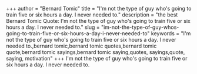 +++
author = "Bernard Tomic"
title = "I'm not the type of guy who's going to train five or six hours a day. I never needed to."
description = "the best Bernard Tomic Quote: I'm not the type of guy who's going to train five or six hours a day. I never needed to."
slug = "im-not-the-type-of-guy-whos-going-to-train-five-or-six-hours-a-day-i-never-needed-to"
keywords = "I'm not the type of guy who's going to train five or six hours a day. I never needed to.,bernard tomic,bernard tomic quotes,bernard tomic quote,bernard tomic sayings,bernard tomic saying,quotes, sayings,quote, saying, motivation"
+++
I'm not the type of guy who's going to train five or six hours a day. I never needed to.
